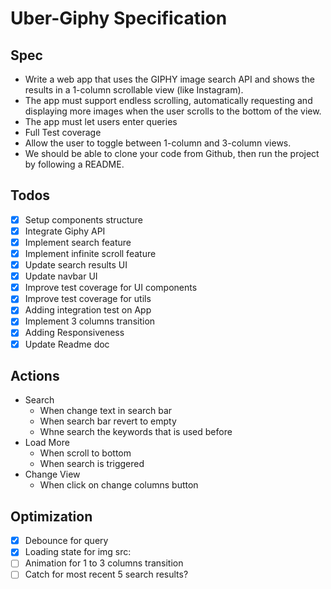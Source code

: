 # Uber-Giphy Specification
## Spec
- Write a web app that uses the GIPHY image search API and shows the results in a
1-column scrollable view (like Instagram).
- The app must support endless scrolling, automatically requesting and displaying
more images when the user scrolls to the bottom of the view.
- The app must let users enter queries
- Full Test coverage
- Allow the user to toggle between 1-column and 3-column views.
- We should be able to clone your code from Github, then run the project by following
a README.

## Todos
- [x] Setup components structure
- [x] Integrate Giphy API
- [x] Implement search feature
- [x] Implement infinite scroll feature
- [x] Update search results UI
- [x] Update navbar UI
- [x] Improve test coverage for UI components
- [x] Improve test coverage for utils
- [x] Adding integration test on App
- [x] Implement 3 columns transition
- [x] Adding Responsiveness
- [x] Update Readme doc

## Actions
- Search
  - When change text in search bar
  - When search bar revert to empty
  - Whne search the keywords that is used before
- Load More
  - When scroll to bottom
  - When search is triggered
- Change View
  - When click on change columns button


## Optimization
- [x] Debounce for query
- [x] Loading state for img src:
- [ ] Animation for 1 to 3 columns transition
- [ ] Catch for most recent 5 search results?
